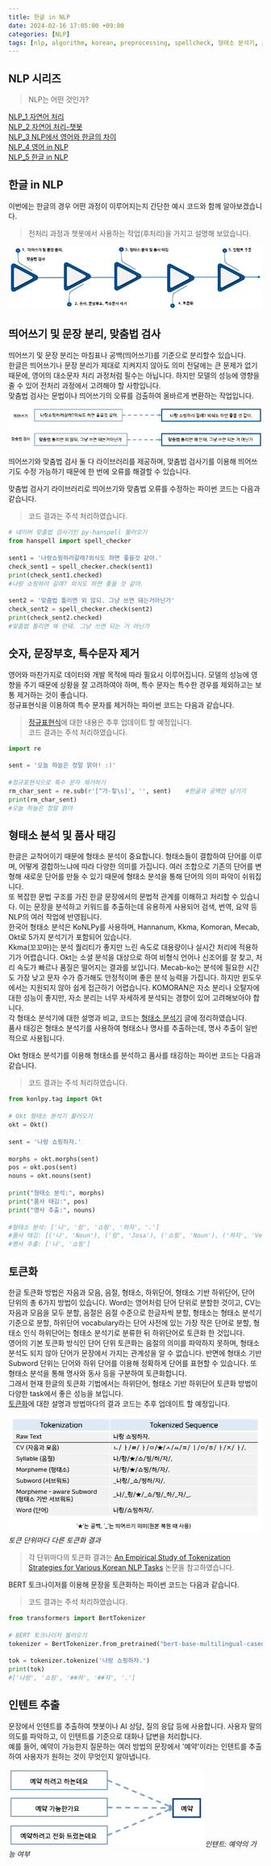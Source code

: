```yaml
---
title: 한글 in NLP
date: 2024-02-16 17:05:00 +09:00
categories: [NLP]
tags: [nlp, algorithm, korean, preprocessing, spellcheck, 형태소 분석기, pos tagging, tokenization, intent, 자연어처리]
---
```


## NLP 시리즈
> NLP는 어떤 것인가?

[NLP_1 자연어 처리](https://minjung405.github.io/posts/%EC%9E%90%EC%97%B0%EC%96%B4-%EC%B2%98%EB%A6%AC/)\
[NLP_2 자연어 처리-챗봇](https://minjung405.github.io/posts/%EC%9E%90%EC%97%B0%EC%96%B4-%EC%B2%98%EB%A6%AC-%EC%B1%97%EB%B4%87/)\
[NLP_3 NLP에서 영어와 한글의 차이](https://minjung405.github.io/posts/NLP-%EC%98%81%EC%96%B4%EC%99%80-%ED%95%9C%EA%B8%80-%EC%B0%A8%EC%9D%B4/)\
[NLP_4 영어 in NLP](https://minjung405.github.io/posts/%EC%98%81%EC%96%B4-in-NLP/)\
[NLP_5 한글 in NLP]()

## 한글 in NLP
이번에는 한글의 경우 어떤 과정이 이루어지는지 간단한 예시 코드와 함께 알아보겠습니다.
> 전처리 과정과 챗봇에서 사용하는 작업(후처리)을 가지고 설명해 보았습니다.

![ko_course](/assets/img/post_image/2024.02.16/ko_course.png)


## 띄어쓰기 및 문장 분리, 맞춤법 검사
띄어쓰기 및 문장 분리는 마침표나 공백(띄어쓰기)를 기준으로 분리할수 있습니다.\
한글은 띄어쓰기나 문장 분리가 제대로 지켜지지 않아도 의미 전달에는 큰 문제가 없기 때문에, 영어의 대소문자 처리 과정처럼 필수는 아닙니다. 하지만 모델의 성능에 영향을 줄 수 있어 전처리 과정에서 고려해야 할 사항입니다.\
맞춤법 검사는 문법이나 띄어쓰기의 오류를 검출하여 올바르게 변환하는 작업입니다.

![spell](/assets/img/post_image/2024.02.16/spell.png)

띄어쓰기와 맞춤법 검사 둘 다 라이브러리를 제공하며, 맞춤법 검사기를 이용해 띄어쓰기도 수정 가능하기 때문에 한 번에 오류를 해결할 수 있습니다.

맞춤법 검사기 라이브러리로 띄어쓰기와 맞춤법 오류를 수정하는 파이썬 코드는 다음과 같습니다.
> 코드 결과는 주석 처리하였습니다.

```python
# 네이버 맞춤법 검사기인 py-hanspell 불러오기
from hanspell import spell_checker

sent1 = '나랑쇼핑하러갈래?외식도 하면 좋을것 같아.'
check_sent1 = spell_checker.check(sent1)
print(check_sent1.checked)
#나랑 쇼핑하러 갈래? 외식도 하면 좋을 것 같아.

sent2 = '맞춤법 틀리면 외 않되. 그냥 쓰면 돼는거아닌가'
check_sent2 = spell_checker.check(sent2)
print(check_sent2.checked)
#맞춤법 틀리면 왜 안돼. 그냥 쓰면 되는 거 아닌가
```


## 숫자, 문장부호, 특수문자 제거
영어와 마찬가지로 데이터와 개발 목적에 따라 필요시 이루어집니다. 모델의 성능에 영향을 주기 때문에 상황을 잘 고려하여야 하며, 특수 문자는 특수한 경우를 제외하고는 보통 제거하는 것이 좋습니다.\
정규표현식을 이용하여 특수 문자를 제거하는 파이썬 코드는 다음과 같습니다.
>[정규표현식]()에 대한 내용은 추후 업데이트 할 예정입니다.\
코드 결과는 주석 처리하였습니다.

```python
import re

sent = '오늘 하늘은 정말 맑아! :)'

#정규표현식으로 특수 문자 제거하기
rm_char_sent = re.sub(r'[^가-힣\s]', '', sent)    #한글과 공백만 남기기
print(rm_char_sent)
#오늘 하늘은 정말 맑아
```


## 형태소 분석 및 품사 태깅
한글은 교착어이기 때문에 형태소 분석이 중요합니다. 형태소들이 결합하여 단어를 이루며, 어떻게 결합하느냐에 따라 다양한 의미를 가집니다. 여러 조합으로 기존의 단어를 변형해 새로운 단어를 만들 수 있기 때문에 형태소 분석을 통해 단어의 의미 파악이 쉬워집니다.\
또 복잡한 문법 구조를 가진 한글 문장에서의 문법적 관계를 이해하고 처리할 수 있습니다. 이는 문장을 분석하고 키워드를 추출하는데 유용하게 사용되어 검색, 번역, 요약 등 NLP의 여러 작업에 반영됩니다.\
한국어 형태소 분석은 KoNLPy를 사용하며, Hannanum, Kkma, Komoran, Mecab, Okt로 5가지 분석기가 포함되어 있습니다.\
Kkma(꼬꼬마)는 분석 퀄리티가 좋지만 느린 속도로 대용량이나 실시간 처리에 적용하기가 어렵습니다. Okt는 소셜 분석을 대상으로 하여 비형식 언어나 신조어를 잘 찾고, 처리 속도가 빠르나 품질은 떨어지는 결과를 보입니다. Mecab-ko는 분석에 필요한 시간도 가장 낮고 문자 수가 증가해도 안정적이며 좋은 분석 능력을 가집니다. 하지만 윈도우에서는 지원되지 않아 쉽게 접근하기 어렵습니다. KOMORAN은 자소 분리나 오탈자에 대한 성능이 좋지만, 자소 분리는 너무 자세하게 분석되는 경향이 있어 고려해보아야 합니다.\
각 형태소 분석기에 대한 설명과 비교, 코드는 [형태소 분석기]() 글에 정리하였습니다.\
품사 태깅은 형태소 분석기를 사용하여 형태소나 명사를 추출하는데, 명사 추출이 일반적으로 사용됩니다.

Okt 형태소 분석기를 이용해 형태소를 분석하고 품사를 태깅하는 파이썬 코드는 다음과 같습니다.
> 코드 결과는 주석 처리하였습니다.

```python
from konlpy.tag import Okt

# Okt 형태소 분석기 불러오기
okt = Okt()

sent = '나랑 쇼핑하자.'

morphs = okt.morphs(sent)
pos = okt.pos(sent)
nouns = okt.nouns(sent)

print("형태소 분석:", morphs)
print("품사 태깅:", pos)
print("명사 추출:", nouns)

#형태소 분석: ['나', '랑', '쇼핑', '하자', '.']
#품사 태깅: [('나', 'Noun'), ('랑', 'Josa'), ('쇼핑', 'Noun'), ('하자', 'Verb'), ('.', 'Punctuation')]
#명사 추출: ['나', '쇼핑']
```


## 토큰화
한글 토큰화 방법은 자음과 모음, 음절, 형태소, 하위단어, 형태소 기반 하위단어, 단어 단위의 총 6가지 방법이 있습니다. Word는 영어처럼 단어 단위로 분할한 것이고, CV는 자음과 모음을 모두 분할, 음절은 음절 수준으로 한글자씩 분할, 형태소는 형태소 분석기 기준으로 분할, 하위단어 vocabulary라는 단어 사전에 있는 가장 작은 단어로 분할, 형태소 인식 하위단어는 형태소 분석기로 분류한 뒤 하위단어로 토큰화 한 것입니다.\
영어의 기본 토큰화 방식인 단어 단위 토큰화는 음절의 의미를 파악하지 못하며, 형태소 분석도 되지 않아 단어가 문장에서 가지는 관계성을 알 수 없습니다. 반면에 형태소 기반 Subword 단위는 단어와 하위 단어를 이용해 정확하게 단어를 표현할 수 있습니다. 또 형태소 분석을 통해 명사와 동사 등을 구분하여 토큰화합니다.\
그래서 현재 한글의 토큰화 기법에서는 하위단어, 형태소 기반 하위단어 토큰화 방법이 다양한 task에서 좋은 성능을 보입니다.\
[토큰화]()에 대한 설명과 방법마다의 결과 코드는 추후 업데이트 할 예정입니다.

![ko_tokenization](/assets/img/post_image/2024.02.16/ko_tokenization.png)
_토큰 단위마다 다른 토큰화 결과_

> 각 단위마다의 토큰화 결과는 [An Empirical Study of Tokenization Strategies for Various Korean NLP Tasks](https://arxiv.org/abs/2010.02534) 논문을 참고하였습니다.

BERT 토크나이저를 이용해 문장을 토큰화하는 파이썬 코드는 다음과 같습니다.
> 코드 결과는 주석 처리하였습니다.

```python
from transformers import BertTokenizer

# BERT 토크나이저 불러오기
tokenizer = BertTokenizer.from_pretrained("bert-base-multilingual-cased")

tok = tokenizer.tokenize('나랑 쇼핑하자.')
print(tok)
#['나랑', '쇼핑', '##하', '##자', '.']
```


## 인텐트 추출
문장에서 인텐트를 추출하여 챗봇이나 AI 상담, 질의 응답 등에 사용합니다. 사용자 말의 의도를 파악하고, 이 인텐트를 기준으로 대화나 답변을 처리합니다.\
예를 들어, 예약이 가능한지 질문하는 여러 방법의 문장에서 '예약'이라는 인텐트를 추출하여 사용자가 원하는 것이 무엇인지 알아냅니다.

![ko_intent](/assets/img/post_image/2024.02.16/ko_intent.png)
_인텐트: 예약의 가능 여부_

